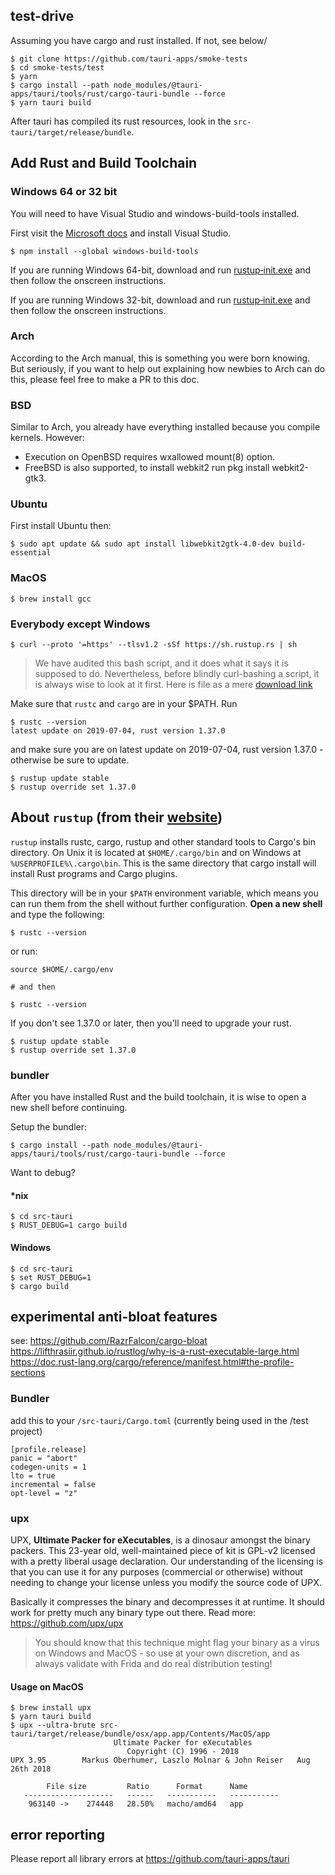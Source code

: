 ## test-drive
Assuming you have cargo and rust installed. If not, see below/

```
$ git clone https://github.com/tauri-apps/smoke-tests
$ cd smoke-tests/test
$ yarn
$ cargo install --path node_modules/@tauri-apps/tauri/tools/rust/cargo-tauri-bundle --force
$ yarn tauri build
```

After tauri has compiled its rust resources, look in the `src-tauri/target/release/bundle`.

## Add Rust and Build Toolchain
### Windows 64 or 32 bit
You will need to have Visual Studio and windows-build-tools installed.

First visit the [Microsoft docs](https://docs.microsoft.com/en-us/visualstudio/install/install-visual-studio?view=vs-2019) and install Visual Studio.

    $ npm install --global windows-build-tools

If you are running Windows 64-bit, download and run [rustup‑init.exe](https://win.rustup.rs/x86_64) and then follow the onscreen instructions.

If you are running Windows 32-bit, download and run [rustup‑init.exe](https://win.rustup.rs/i686) and then follow the onscreen instructions.

### Arch
According to the Arch manual, this is something you were born knowing. But seriously, if you want to help out explaining how newbies to Arch can do this, please feel free to make a PR to this doc.

### BSD
Similar to Arch, you already have everything installed because you compile kernels. However:
- Execution on OpenBSD requires wxallowed mount(8) option.
- FreeBSD is also supported, to install webkit2 run pkg install webkit2-gtk3.

### Ubuntu
First install Ubuntu then:

    $ sudo apt update && sudo apt install libwebkit2gtk-4.0-dev build-essential

### MacOS
    $ brew install gcc

### Everybody except Windows

    $ curl --proto '=https' --tlsv1.2 -sSf https://sh.rustup.rs | sh

> We have audited this bash script, and it does what it says it is supposed to do. Nevertheless, before blindly curl-bashing a script, it is always wise to look at it first. Here is file as a mere [download link](https://sh.rustup.rs)

Make sure that `rustc` and `cargo` are in your $PATH. Run

    $ rustc --version
    latest update on 2019-07-04, rust version 1.37.0

and make sure you are on latest update on 2019-07-04, rust version 1.37.0 - otherwise be sure to update.

    $ rustup update stable
    $ rustup override set 1.37.0


## About `rustup` (from their [website](https://rustup.rs))
`rustup` installs rustc, cargo, rustup and other standard tools to Cargo's bin directory. On Unix it is located at `$HOME/.cargo/bin` and on Windows at `%USERPROFILE%\.cargo\bin`. This is the same directory that cargo install will install Rust programs and Cargo plugins.

This directory will be in your `$PATH` environment variable, which means you can run them from the shell without further configuration. **Open a new shell** and type the following:

    $ rustc --version

or run:

    source $HOME/.cargo/env
    
    # and then
    
    $ rustc --version

If you don't see 1.37.0 or later, then you'll need to upgrade your rust.
 
    $ rustup update stable
    $ rustup override set 1.37.0

### bundler
After you have installed Rust and the build toolchain, it is wise to open a new shell before continuing.

Setup the bundler:

    $ cargo install --path node_modules/@tauri-apps/tauri/tools/rust/cargo-tauri-bundle --force

Want to debug?
#### *nix

    $ cd src-tauri
    $ RUST_DEBUG=1 cargo build

#### Windows

    $ cd src-tauri
    $ set RUST_DEBUG=1
    $ cargo build



## experimental anti-bloat features

see: https://github.com/RazrFalcon/cargo-bloat
https://lifthrasiir.github.io/rustlog/why-is-a-rust-executable-large.html
https://doc.rust-lang.org/cargo/reference/manifest.html#the-profile-sections

### Bundler
add this to your `/src-tauri/Cargo.toml` (currently being used in the /test project)

    [profile.release]
    panic = "abort"
    codegen-units = 1
    lto = true
    incremental = false
    opt-level = "z"


### upx
UPX, **Ultimate Packer for eXecutables**, is a dinosaur amongst the binary packers. This 23-year old, well-maintained piece of kit is GPL-v2 licensed with a pretty liberal usage declaration. Our understanding of the licensing is that you can use it for any purposes (commercial or otherwise) without needing to change your license unless you modify the source code of UPX.

 Basically it compresses the binary and decompresses it at runtime. It should work for pretty much any binary type out there. Read more: https://github.com/upx/upx
 
> You should know that this technique might flag your binary as a virus on Windows and MacOS - so use at your own discretion, and as always validate with Frida and do real distribution testing!
 
#### Usage on MacOS
    $ brew install upx
    $ yarn tauri build
    $ upx --ultra-brute src-tauri/target/release/bundle/osx/app.app/Contents/MacOS/app
                           Ultimate Packer for eXecutables
                              Copyright (C) 1996 - 2018
    UPX 3.95        Markus Oberhumer, Laszlo Molnar & John Reiser   Aug 26th 2018
    
            File size         Ratio      Format      Name
       --------------------   ------   -----------   -----------
        963140 ->    274448   28.50%   macho/amd64   app 

## error reporting
Please report all library errors at https://github.com/tauri-apps/tauri 

